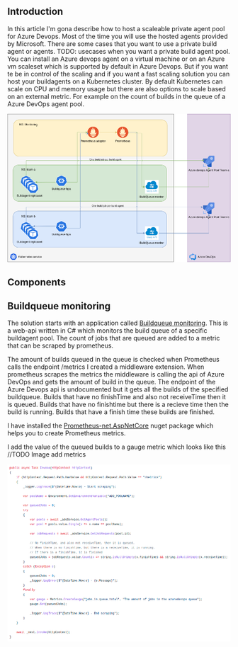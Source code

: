 ## Introduction

In this article I'm gona describe how to host a scaleable private agent pool for Azure Devops. Most of the time you will use the hosted agents provided by Microsoft. There are some cases that you want to use a private build agent or agents.  TODO: usecases when you want a private build agent pool. You can install an Azure devops agent on a virtual machine or on an Azure vm scaleset which is supported by default in Azure Devops. But if you want te be in control of the scaling and if you want a fast scaling solution you can host your buildagents on a Kubernetes 
cluster. By default Kubernetes can scale on CPU and memory usage but there are also options to scale based on an external metric. For example on the count of builds in the queue of a Azure DevOps agent pool.

![Overview](https://raw.githubusercontent.com/marcoippel/k8s-autoscaling/main/Images/K8S%20AutoScaling.png)


## Components

## Buildqueue monitoring
The solution starts with an application called [Buildqueue monitoring](https://github.com/marcoippel/k8s-autoscaling/tree/main/src/BuildQueueMonitoring). This is a web-api written in C# which monitors the build queue of a specific buildagent pool. The count of jobs that are queued are added to a metric that can be scraped by prometheus.

The amount of builds queued in the queue is checked when Prometheus calls the endpoint /metrics I created a middleware extension. 
When prometheus scrapes the metrics the middleware is calling the api of Azure DevOps and gets the amount of build in the queue.
The endpoint of the Azure Devops api is undocumented but it gets all the builds of the specified buildqueue. Builds that have no finishTime and also not receiveTime then it is queued. Builds that have no finishtime but there is a recieve time then the build is running. Builds that have a finish time these builds are finished.

I have installed the [Prometheus-net.AspNetCore](https://www.nuget.org/packages/prometheus-net.AspNetCore/) nuget package which helps you to create Prometheus metrics.

I add the value of the queued builds to a gauge metric which looks like this
//TODO Image add metrics

![Overview](https://raw.githubusercontent.com/marcoippel/k8s-autoscaling/main/Images/middleware-extension.png)
